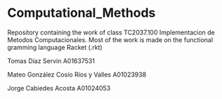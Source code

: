 # Computational_Methods
Repository containing the work of class TC2037.100 Implementacion de Metodos Computacionales. Most of the work is made on the functional gramming language Racket (.rkt)

Tomas Diaz Servin A01637531

Mateo González Cosío Ríos y Valles A01023938

Jorge Cabiedes Acosta A01024053



